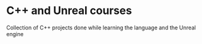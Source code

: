# C++ and Unreal courses

Collection of C++ projects done while learning the language and the Unreal engine
